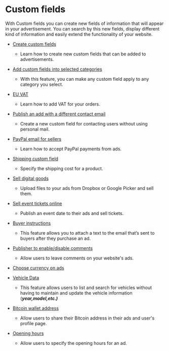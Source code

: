 # Custom fields

With Custom fields you can create new fields of information that will appear in your advertisement. You can search by this new fields, display different kind of information and easily extend the functionality of your website.

*   [Create custom fields](Custom-fields-create-custom-fields.md)

      -  Learn how to create new custom fields that can be added to advertisements.

*   [Add custom fields into selected categories](Custom-fields-how-to-integrate-your-custom-field-into-selected-categories.md)

       - With this feature, you can make any custom field apply to any category you select.

*   [EU VAT](Custom-fields-eu-vat.md)

    -  Learn how to add VAT for your orders.

*   [Publish an add with a different contact email](Custom-field-publish-an-add-with-different-contact-email.md)

     - Create a new custom field for contacting users without using personal mail.

*   [PayPal email for sellers](Custom-fields-PayPal-email-for-users.md)

    -  Learn how to accept PayPal payments from ads.

*   [Shipping custom field](Custom-fields-how-to-use-shipping-custom-field.md)

       - Specify the shipping cost for a product.

*   [Sell digital goods](Custom-fields-sell-digital-goods.md)

      -  Upload files to your ads from Dropbox or Google Picker and sell them.

*   [Sell event tickets online](Custom-fields-sell-event-tickets-online.md)

     - Publish an event date to their ads and sell tickets.

*   [Buyer instructions](Custom-fields-buyer-instructions.md)

    - This feature allows you to attach a text to the email that’s sent to buyers after they purchase an ad.

*   [Publisher to enable/disable comments](Custom-fields-publisher-to-enable-disable-comments.md)

    - Allow users to leave comments on your website's ads.

*   [Choose currency on ads](Custom-fields-choose-currency.md)
*   [Vehicle Data](Custom-fields-vehicle-data.md)

       - This feature allows users to list and search for vehicles without having to maintain and update the vehicle information (_**year,model,etc.)**_

*   [Bitcoin wallet address](Custom-fields-bitcoin-wallet-address.md)
     - Allow users to share their Bitcoin address in their ads and user's profile page.

*   [Opening hours](custom-field-opening-hours.md)
     - Allow users to specify the opening hours for an ad.

